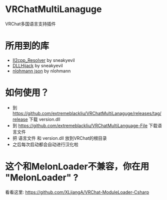 # VRChatMultiLanaguge
VRChat多国语言支持插件

# 所用到的库
 - [Il2cpp_Resolver](https://github.com/sneakyevilSK/IL2CPP_Resolver "Il2cppResolver") by sneakyevil
 - [DLLHijack](https://github.com/sneakyevilSK/DLL-Hijack "DLL-Hijack") by sneakyevil
 - [nlohmann json](https://github.com/nlohmann/json "nlohmann json") by nlohmann

# 如何使用？
- 到 https://github.com/extremeblackliu/VRChatMultiLanaguge/releases/tag/release 下载 version.dll
- 到 https://github.com/extremeblackliu/VRChatMultiLanguage-File 下载语言文件
- 把 语言文件 和 version.dll 放到VRChat的根目录
- 之后每次启动都会自动进行汉化啦

# 这个和MelonLoader不兼容，你在用 "MelonLoader" ?
看看这里: https://github.com/XLjiangA/VRChat-ModuleLoader-Csharp
